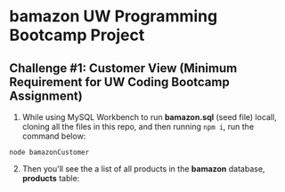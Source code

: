 # bamazon UW Programming Bootcamp Project

## Challenge #1: Customer View (Minimum Requirement for UW Coding Bootcamp Assignment)
1. While using MySQL Workbench to run <b>bamazon.sql</b> (seed file) locall, cloning all the files in this repo, and then running `npm i`, run the command below:
````
node bamazonCustomer
````
2. Then you'll see the a list of all products in the <b>bamazon</b> database, <b>products</b> table:  
